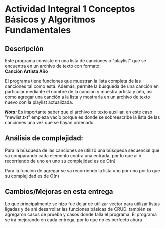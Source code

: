 Actividad Integral 1 Conceptos Básicos y Algoritmos Fundamentales
===

Descripción
---

Este programa consiste en una lista de canciones o "playlist" que se encuentra en un archivo de texto con formato:  
**Canción Artista Año**

El programa tiene funciones que muestran la lista completa de las canciones tal como está. Además, permite la búsqueda de una canción en particular mediante el nombre de la cancion y muestra artista y año, así como agregar una canción a la lista y mostrarla en un archivo de texto nuevo con la playlist actualizada.

***Nota:*** Es importante saber que el archivo de texto auxiliar, en este caso "newlist.txt" empieza vacío porque es donde se sobreescribe la lista de las canciones una vez que se hayan ordenado.

Análisis de complejidad:
---

Para la búsqueda de las canciones se utilizó una búsqueda secuencial que va comparando cada elemento contra una entrada, por lo que al ir recorriendo de uno en uno su complejidad es de O(n)

Para la función de agregar se va recorriendo la lista uno por uno por lo que su complejidad es de O(n)

Cambios/Mejoras en esta entrega
---

Lo que principalmente se hizo fue dejar de utilizar vector para utilizar listas ligadas y de ahí desarrollar las funciones básicas de CRUD. también se agregaron casos de prueba y casos donde falla el programa. El programa se irá mejorando en cada entrega, por lo que no es perfecto ahora
